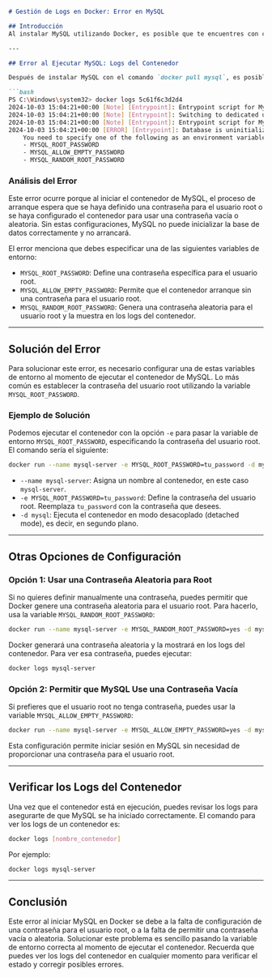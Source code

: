 
```markdown
# Gestión de Logs en Docker: Error en MySQL

## Introducción
Al instalar MySQL utilizando Docker, es posible que te encuentres con ciertos errores durante el arranque inicial del contenedor. Estos errores generalmente están relacionados con configuraciones que faltan, como las variables de entorno necesarias para que MySQL funcione correctamente. En este documento, vamos a explicar un error común que ocurre después de instalar MySQL en Docker y cómo solucionarlo.

---

## Error al Ejecutar MySQL: Logs del Contenedor

Después de instalar MySQL con el comando `docker pull mysql`, es posible que al intentar ejecutar el contenedor te aparezca un error en los logs. Aquí se muestra un ejemplo del error que podrías ver:

```bash
PS C:\Windows\system32> docker logs 5c61f6c3d2d4
2024-10-03 15:04:21+00:00 [Note] [Entrypoint]: Entrypoint script for MySQL Server 9.0.1-1.el9 started.
2024-10-03 15:04:21+00:00 [Note] [Entrypoint]: Switching to dedicated user 'mysql'
2024-10-03 15:04:21+00:00 [Note] [Entrypoint]: Entrypoint script for MySQL Server 9.0.1-1.el9 started.
2024-10-03 15:04:21+00:00 [ERROR] [Entrypoint]: Database is uninitialized and password option is not specified
    You need to specify one of the following as an environment variable:
    - MYSQL_ROOT_PASSWORD
    - MYSQL_ALLOW_EMPTY_PASSWORD
    - MYSQL_RANDOM_ROOT_PASSWORD
```

### Análisis del Error

Este error ocurre porque al iniciar el contenedor de MySQL, el proceso de arranque espera que se haya definido una contraseña para el usuario root o se haya configurado el contenedor para usar una contraseña vacía o aleatoria. Sin estas configuraciones, MySQL no puede inicializar la base de datos correctamente y no arrancará.

El error menciona que debes especificar una de las siguientes variables de entorno:

- `MYSQL_ROOT_PASSWORD`: Define una contraseña específica para el usuario root.
- `MYSQL_ALLOW_EMPTY_PASSWORD`: Permite que el contenedor arranque sin una contraseña para el usuario root.
- `MYSQL_RANDOM_ROOT_PASSWORD`: Genera una contraseña aleatoria para el usuario root y la muestra en los logs del contenedor.

---

## Solución del Error

Para solucionar este error, es necesario configurar una de estas variables de entorno al momento de ejecutar el contenedor de MySQL. Lo más común es establecer la contraseña del usuario root utilizando la variable `MYSQL_ROOT_PASSWORD`.

### Ejemplo de Solución

Podemos ejecutar el contenedor con la opción `-e` para pasar la variable de entorno `MYSQL_ROOT_PASSWORD`, especificando la contraseña del usuario root. El comando sería el siguiente:

```bash
docker run --name mysql-server -e MYSQL_ROOT_PASSWORD=tu_password -d mysql
```

- `--name mysql-server`: Asigna un nombre al contenedor, en este caso `mysql-server`.
- `-e MYSQL_ROOT_PASSWORD=tu_password`: Define la contraseña del usuario root. Reemplaza `tu_password` con la contraseña que desees.
- `-d mysql`: Ejecuta el contenedor en modo desacoplado (detached mode), es decir, en segundo plano.

---

## Otras Opciones de Configuración

### Opción 1: Usar una Contraseña Aleatoria para Root
Si no quieres definir manualmente una contraseña, puedes permitir que Docker genere una contraseña aleatoria para el usuario root. Para hacerlo, usa la variable `MYSQL_RANDOM_ROOT_PASSWORD`:

```bash
docker run --name mysql-server -e MYSQL_RANDOM_ROOT_PASSWORD=yes -d mysql
```

Docker generará una contraseña aleatoria y la mostrará en los logs del contenedor. Para ver esa contraseña, puedes ejecutar:

```bash
docker logs mysql-server
```

### Opción 2: Permitir que MySQL Use una Contraseña Vacía
Si prefieres que el usuario root no tenga contraseña, puedes usar la variable `MYSQL_ALLOW_EMPTY_PASSWORD`:

```bash
docker run --name mysql-server -e MYSQL_ALLOW_EMPTY_PASSWORD=yes -d mysql
```

Esta configuración permite iniciar sesión en MySQL sin necesidad de proporcionar una contraseña para el usuario root.

---

## Verificar los Logs del Contenedor
Una vez que el contenedor está en ejecución, puedes revisar los logs para asegurarte de que MySQL se ha iniciado correctamente. El comando para ver los logs de un contenedor es:

```bash
docker logs [nombre_contenedor]
```

Por ejemplo:
```bash
docker logs mysql-server
```

---

## Conclusión

Este error al iniciar MySQL en Docker se debe a la falta de configuración de una contraseña para el usuario root, o a la falta de permitir una contraseña vacía o aleatoria. Solucionar este problema es sencillo pasando la variable de entorno correcta al momento de ejecutar el contenedor. Recuerda que puedes ver los logs del contenedor en cualquier momento para verificar el estado y corregir posibles errores.
